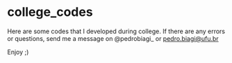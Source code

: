 # college_codes
Here are some codes that I developed during college.
If there are any errors or questions, send me a message on
@pedrobiagi_ or
pedro.biagi@ufu.br

Enjoy ;)





